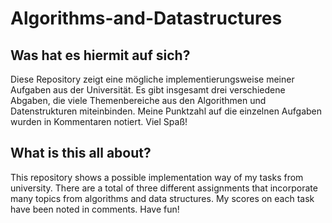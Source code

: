 # Algorithms-and-Datastructures
## Was hat es hiermit auf sich?
Diese Repository zeigt eine mögliche implementierungsweise meiner Aufgaben aus der Universität. Es gibt insgesamt drei verschiedene Abgaben, die viele Themenbereiche aus den Algorithmen und Datenstrukturen miteinbinden. Meine Punktzahl auf die einzelnen Aufgaben wurden in Kommentaren notiert. Viel Spaß!

## What is this all about?
This repository shows a possible implementation way of my tasks from university. There are a total of three different assignments that incorporate many topics from algorithms and data structures. My scores on each task have been noted in comments. Have fun!
